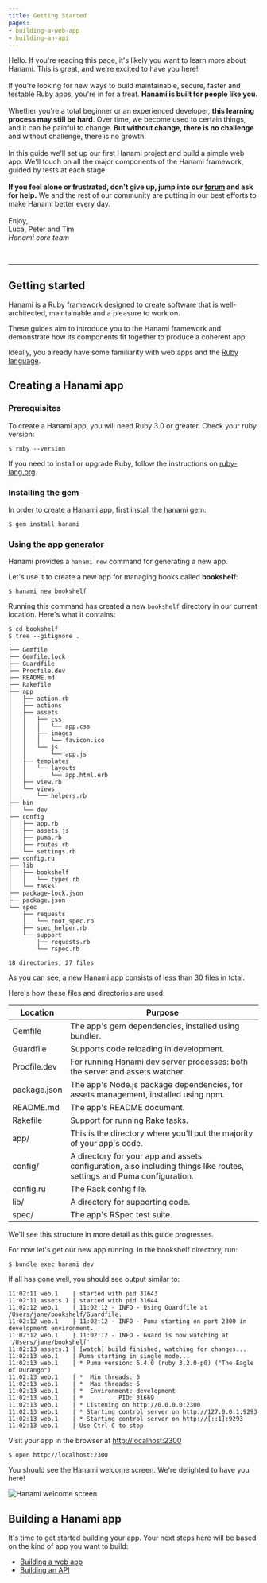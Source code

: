 ```yaml
---
title: Getting Started
pages:
- building-a-web-app
- building-an-api
---
```


<p id="getting-started-lead" class="lead">
  Hello. If you're reading this page, it's likely you want to learn more about Hanami. This is great, and we're excited to have you here!
  <br><br>
  If you're looking for new ways to build maintainable, secure, faster and testable Ruby apps, you're in for a treat. <strong>Hanami is built for people like you.</strong>
  <br><br>
  Whether you're a total beginner or an experienced developer, <strong>this learning process may still be hard</strong>. Over time, we become used to certain things, and it can be painful to change. <strong>But without change, there is no challenge</strong> and without challenge, there is no growth.
  <br><br>
  In this guide we'll set up our first Hanami project and build a simple web app. We'll touch on all the major components of the Hanami framework, guided by tests at each stage.
  <br><br>
  <strong>If you feel alone or frustrated, don't give up, jump into our <a href="https://discourse.hanamirb.org">forum</a> and ask for help.</strong> We and the rest of our community are putting in our best efforts to make Hanami better every day.
  <br><br>
  Enjoy,<br>
  Luca, Peter and Tim<br>
  <em>Hanami core team</em>
</p>

<br>
<hr>

## Getting started

Hanami is a Ruby framework designed to create software that is well-architected, maintainable and a pleasure to work on.

These guides aim to introduce you to the Hanami framework and demonstrate how its components fit together to produce a coherent app.

Ideally, you already have some familiarity with web apps and the [Ruby language](https://www.ruby-lang.org/en/).


## Creating a Hanami app

### Prerequisites

To create a Hanami app, you will need Ruby 3.0 or greater. Check your ruby version:

```shell
$ ruby --version
```

If you need to install or upgrade Ruby, follow the instructions on [ruby-lang.org](https://www.ruby-lang.org/en/documentation/installation/).

### Installing the gem

In order to create a Hanami app, first install the hanami gem:

```shell
$ gem install hanami
```

### Using the app generator

Hanami provides a `hanami new` command for generating a new app.

Let's use it to create a new app for managing books called **bookshelf**:

```shell
$ hanami new bookshelf
```

Running this command has created a new `bookshelf` directory in our current location. Here's what it contains:

```shell
$ cd bookshelf
$ tree --gitignore .
.
├── Gemfile
├── Gemfile.lock
├── Guardfile
├── Procfile.dev
├── README.md
├── Rakefile
├── app
│   ├── action.rb
│   ├── actions
│   ├── assets
│   │   ├── css
│   │   │   └── app.css
│   │   ├── images
│   │   │   └── favicon.ico
│   │   └── js
│   │       └── app.js
│   ├── templates
│   │   └── layouts
│   │       └── app.html.erb
│   ├── view.rb
│   └── views
│       └── helpers.rb
├── bin
│   └── dev
├── config
│   ├── app.rb
│   ├── assets.js
│   ├── puma.rb
│   ├── routes.rb
│   └── settings.rb
├── config.ru
├── lib
│   ├── bookshelf
│   │   └── types.rb
│   └── tasks
├── package-lock.json
├── package.json
└── spec
    ├── requests
    │   └── root_spec.rb
    ├── spec_helper.rb
    └── support
        ├── requests.rb
        └── rspec.rb

18 directories, 27 files
```

As you can see, a new Hanami app consists of less than 30 files in total.

Here's how these files and directories are used:

| Location               | Purpose                                      |
|---------------------------------|--------------------------------------------|
| Gemfile | The app's gem dependencies, installed using bundler.                   |
| Guardfile | Supports code reloading in development. |
| Procfile.dev | For running Hanami dev server processes: both the server and assets watcher. |
| package.json | The app's Node.js package dependencies, for assets management, installed using npm. |
| README.md | The app's README document. |
| Rakefile | Support for running Rake tasks. |
| app/ | This is the directory where you'll put the majority of your app's code. |
| config/ | A directory for your app and assets configuration, also including things like routes, settings and Puma configuration. |
| config.ru | The Rack config file. |
| lib/ | A directory for supporting code. |
| spec/ | The app's RSpec test suite. |

We'll see this structure in more detail as this guide progresses.

For now let's get our new app running. In the bookshelf directory, run:

```shell
$ bundle exec hanami dev
```

If all has gone well, you should see output similar to:

```shell
11:02:11 web.1    | started with pid 31643
11:02:11 assets.1 | started with pid 31644
11:02:12 web.1    | 11:02:12 - INFO - Using Guardfile at /Users/jane/bookshelf/Guardfile.
11:02:12 web.1    | 11:02:12 - INFO - Puma starting on port 2300 in development environment.
11:02:12 web.1    | 11:02:12 - INFO - Guard is now watching at '/Users/jane/bookshelf'
11:02:13 assets.1 | [watch] build finished, watching for changes...
11:02:13 web.1    | Puma starting in single mode...
11:02:13 web.1    | * Puma version: 6.4.0 (ruby 3.2.0-p0) ("The Eagle of Durango")
11:02:13 web.1    | *  Min threads: 5
11:02:13 web.1    | *  Max threads: 5
11:02:13 web.1    | *  Environment: development
11:02:13 web.1    | *          PID: 31669
11:02:13 web.1    | * Listening on http://0.0.0.0:2300
11:02:13 web.1    | * Starting control server on http://127.0.0.1:9293
11:02:13 web.1    | * Starting control server on http://[::1]:9293
11:02:13 web.1    | Use Ctrl-C to stop
```

Visit your app in the browser at [http://localhost:2300](http://localhost:2300)

```shell
$ open http://localhost:2300
```

You should see the Hanami welcome screen. We're delighted to have you here!

<p><img src="//file/hanami-welcome.png" alt="Hanami welcome screen" class="img-responsive"></p>

## Building a Hanami app

It's time to get started building your app. Your next steps here will be based on the kind of app you want to build:

- [Building a web app](//page/building-a-web-app)
- [Building an API](//page/building-an-api)
